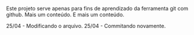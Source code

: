 Este projeto serve apenas para fins de aprendizado da ferramenta git com github.
Mais um conteúdo.
E mais um conteúdo.

25/04 - Modificando o arquivo.
25/04 - Commitando novamente.